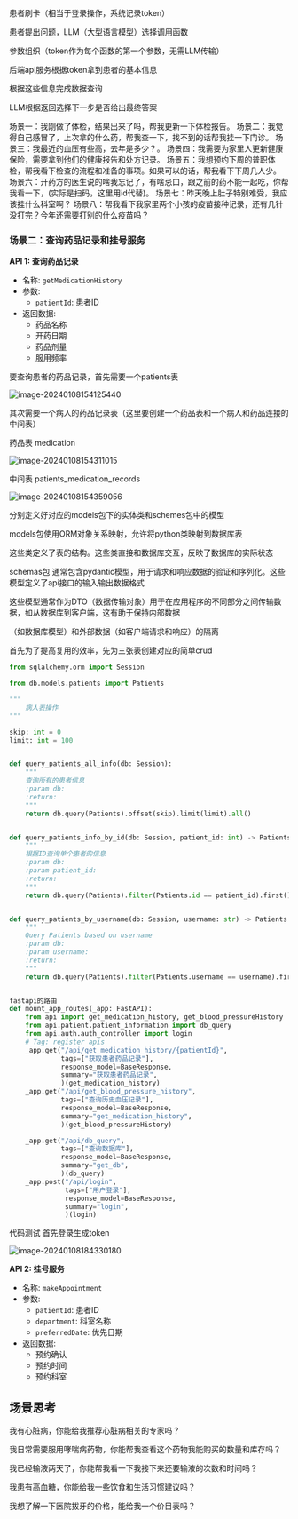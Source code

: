 患者刷卡（相当于登录操作，系统记录token）

患者提出问题，LLM（大型语言模型）选择调用函数

参数组织（token作为每个函数的第一个参数，无需LLM传输）

后端api服务根据token拿到患者的基本信息

根据这些信息完成数据查询

LLM根据返回选择下一步是否给出最终答案

场景一：我刚做了体检，结果出来了吗，帮我更新一下体检报告。
场景二：我觉得自己感冒了，上次拿的什么药，帮我查一下，找不到的话帮我挂一下门诊。
场景三：我最近的血压有些高，去年是多少？。
场景四：我需要为家里人更新健康保险，需要拿到他们的健康报告和处方记录。
场景五：我想预约下周的普职体检，帮我看下检查的流程和准备的事项。如果可以的话，帮我看下下周几人少。
场景六：开药方的医生说的啥我忘记了，有啥忌口，跟之前的药不能一起吃，你帮我看一下，(实际是扫码，这里用id代替)。
场景七：昨天晚上肚子特别难受，我应该挂什么科室啊？
场景八：帮我看下我家里两个小孩的疫苗接种记录，还有几针没打完？今年还需要打别的什么疫苗吗？


### 场景二：查询药品记录和挂号服务

**API 1: 查询药品记录**

- 名称: `getMedicationHistory`
- 参数:
  - `patientId`: 患者ID
- 返回数据:
  - 药品名称
  - 开药日期
  - 药品剂量
  - 服用频率

要查询患者的药品记录，首先需要一个patients表

![image-20240108154125440](C:\Users\86159\AppData\Roaming\Typora\typora-user-images\image-20240108154125440.png)



其次需要一个病人的药品记录表（这里要创建一个药品表和一个病人和药品连接的中间表）

药品表 medication

![image-20240108154311015](C:\Users\86159\AppData\Roaming\Typora\typora-user-images\image-20240108154311015.png)

中间表 patients_medication_records

![image-20240108154359056](C:\Users\86159\AppData\Roaming\Typora\typora-user-images\image-20240108154359056.png)



分别定义好对应的models包下的实体类和schemes包中的模型

models包使用ORM对象关系映射，允许将python类映射到数据库表

这些类定义了表的结构。这些类直接和数据库交互，反映了数据库的实际状态

schemas包 通常包含pydantic模型，用于请求和响应数据的验证和序列化。这些模型定义了api接口的输入输出数据格式

这些模型通常作为DTO（数据传输对象）用于在应用程序的不同部分之间传输数据，如从数据库到客户端，这有助于保持内部数据

（如数据库模型）和外部数据（如客户端请求和响应）的隔离



首先为了提高复用的效率，先为三张表创建对应的简单crud

```python
from sqlalchemy.orm import Session

from db.models.patients import Patients

"""
    病人表操作
"""

skip: int = 0
limit: int = 100


def query_patients_all_info(db: Session):
    """
    查询所有的患者信息
    :param db:
    :return:
    """
    return db.query(Patients).offset(skip).limit(limit).all()


def query_patients_info_by_id(db: Session, patient_id: int) -> Patients:
    """
    根据ID查询单个患者的信息
    :param db:
    :param patient_id:
    :return:
    """
    return db.query(Patients).filter(Patients.id == patient_id).first()


def query_patients_by_username(db: Session, username: str) -> Patients:
    """
    Query Patients based on username
    :param db:
    :param username:
    :return:
    """
    return db.query(Patients).filter(Patients.username == username).first()



```



```python
fastapi的路由
def mount_app_routes(_app: FastAPI):
    from api import get_medication_history, get_blood_pressureHistory
    from api.patient.patient_information import db_query
    from api.auth.auth_controller import login
    # Tag: register apis
    _app.get("/api/get_medication_history/{patientId}",
             tags=["获取患者药品记录"],
             response_model=BaseResponse,
             summary="获取患者药品记录",
             )(get_medication_history)
    _app.get("/api/get_blood_pressure_history",
             tags=["查询历史血压记录"],
             response_model=BaseResponse,
             summary="get_medication_history",
             )(get_blood_pressureHistory)

    _app.get("/api/db_query",
             tags=["查询数据库"],
             response_model=BaseResponse,
             summary="get_db",
             )(db_query)
    _app.post("/api/login",
              tags=["用户登录"],
              response_model=BaseResponse,
              summary="login",
              )(login)

```



代码测试   首先登录生成token

![image-20240108184330180](C:\Users\86159\AppData\Roaming\Typora\typora-user-images\image-20240108184330180.png)



**API 2: 挂号服务**

- 名称: `makeAppointment`
- 参数:
  - `patientId`: 患者ID
  - `department`: 科室名称
  - `preferredDate`: 优先日期
- 返回数据:
  - 预约确认
  - 预约时间
  - 预约科室

## 场景思考

我有心脏病，你能给我推荐心脏病相关的专家吗？

我日常需要服用哮喘病药物，你能帮我查看这个药物我能购买的数量和库存吗？

我已经输液两天了，你能帮我看一下我接下来还要输液的次数和时间吗？

我患有高血糖，你能给我一些饮食和生活习惯建议吗？

我想了解一下医院拔牙的价格，能给我一个价目表吗？